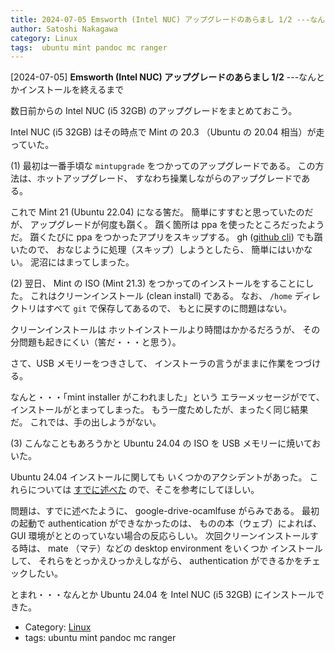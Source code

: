 ```yaml
---
title: 2024-07-05 Emsworth (Intel NUC) アップグレードのあらまし 1/2 ---なんとかインストールを終えるまで
author: Satoshi Nakagawa
category: Linux
tags:  ubuntu mint pandoc mc ranger
---
```


[2024-07-05] **Emsworth (Intel NUC) アップグレードのあらまし 1/2**  ---なんとかインストールを終えるまで

 数日前からの Intel NUC (i5 32GB) のアップグレードをまとめておこう。

 Intel NUC (i5 32GB) はその時点で Mint の 20.3
（Ubuntu の 20.04 相当）が走っていた。

 (1) 最初は一番手頃な `mintupgrade` をつかってのアップグレードである。
この方法は、ホットアップグレード、
すなわち操業しながらのアップグレードである。

 これで Mint 21 (Ubuntu 22.04) になる筈だ。
簡単にすすむと思っていたのだが、
アップグレードが何度も躓く。
躓く箇所は ppa を使ったところだったようだ。
躓くたびに ppa をつかったアプリをスキップする。
gh ([github cli](https://github.com/cli/cli)) でも躓いたので、
おなじように処理（スキップ）しようとしたら、
簡単にはいかない。
泥沼にはまってしまった。

 (2) 翌日、
Mint の ISO (Mint 21.3) をつかってのインストールをすることにした。
これはクリーンインストール (clean install) である。
なお、
`/home` ディレクトリはすべて `git` で保存してあるので、
もとに戻すのに問題はない。

 クリーンインストールは
ホットインストールより時間はかかるだろうが、
その分問題も起きにくい（筈だ・・・と思う）。

 さて、USB メモリーをつきさして、
インストーラの言うがままに作業をつづける。

 なんと・・・「mint installer がこわれました」という
エラーメッセージがでて、
インストールがとまってしまった。
もう一度ためしたが、まったく同じ結果だ。
これでは、手の出しようがない。

 (3) こんなこともあろうかと Ubuntu 24.04 の ISO を
USB メモリーに焼いておいた。

 Ubuntu 24.04 インストールに関しても
いくつかのアクシデントがあった。
これらについては
[すでに述べた](http://www.merapano.net/~satoshi/private/diary/2024-07-02-1.html) ので、そこを参考にしてほしい。

 問題は、すでに述べたように、
google-drive-ocamlfuse がらみである。
最初の起動で authentication ができなかったのは、
ものの本（ウェブ）によれば、
GUI 環境がととのっていない場合の反応らしい。
次回クリーンインストールする時は、
mate （マテ）などの desktop environment をいくつか
インストールして、
それらをとっかえひっかえしながら、
authentication ができるかをチェックしたい。

 とまれ・・・なんとか Ubuntu 24.04 を
Intel NUC (i5 32GB) にインストールできた。

- Category: [Linux](https://merapano.github.io/categories.html#Linux)
- tags:  ubuntu mint pandoc mc ranger
